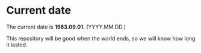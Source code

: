 # Current date

The current date is **1983.09.01.** (YYYY.MM.DD.)

This repository will be good when the world ends, so we will know how long it lasted.